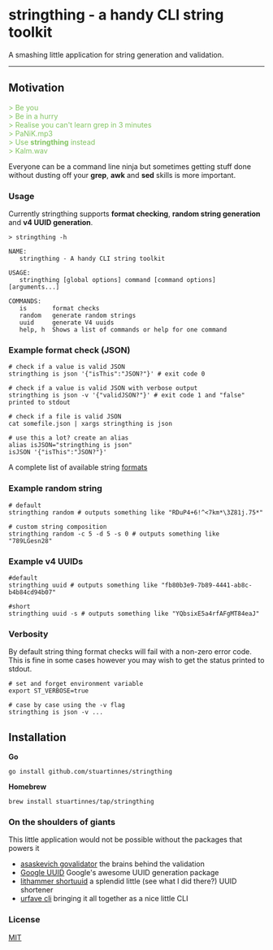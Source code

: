 # stringthing - a handy CLI string toolkit 

A smashing little application for string generation and validation.

---
## Motivation

<span style="color:#83c462">
> Be you <br />
> Be in a hurry <br />
> Realise you can't learn grep in 3 minutes <br />
> PaNiK.mp3 <br />
> Use <b>stringthing</b> instead <br />
> Kalm.wav
</span>

Everyone can be a command line ninja but sometimes getting stuff done without dusting off your **grep**, **awk** and **sed** skills is more important.

### Usage 
Currently stringthing supports **format checking**, **random string generation** and **v4 UUID generation**. 

```shell
> stringthing -h 

NAME:
   stringthing - A handy CLI string toolkit 

USAGE:
   stringthing [global options] command [command options] [arguments...]

COMMANDS:
   is       format checks
   random   generate random strings
   uuid     generate V4 uuids
   help, h  Shows a list of commands or help for one command 
```

### Example format check (JSON)

```shell
# check if a value is valid JSON 
stringthing is json '{"isThis":"JSON?"}' # exit code 0

# check if a value is valid JSON with verbose output 
stringthing is json -v '{"validJSON?"}' # exit code 1 and "false" printed to stdout

# check if a file is valid JSON
cat somefile.json | xargs stringthing is json 

# use this a lot? create an alias 
alias isJSON="stringthing is json"
isJSON '{"isThis":"JSON?"}'
```

A complete list of available string [formats](./formats.md) 

### Example random string 

```shell
# default 
stringthing random # outputs something like "RDuP4+6!^<7km*\3Z81j.75*"

# custom string composition 
stringthing random -c 5 -d 5 -s 0 # outputs something like "789LGesn28"
```

### Example v4 UUIDs

```shell 
#default 
stringthing uuid # outputs something like "fb80b3e9-7b89-4441-ab8c-b4b84cd94b07"

#short 
stringthing uuid -s # outputs something like "YQbsixE5a4rfAFgMT84eaJ"
```

### Verbosity 

By default string thing format checks will fail with a non-zero error code. This is fine in some cases however you may wish to 
get the status printed to stdout. 

```shell
# set and forget environment variable 
export ST_VERBOSE=true

# case by case using the -v flag
stringthing is json -v ...
```



## Installation

**Go** 

```shell 
go install github.com/stuartinnes/stringthing
```

**Homebrew**

```shell 
brew install stuartinnes/tap/stringthing
```

### On the shoulders of giants

This little application would not be possible without the packages that powers it

* [asaskevich govalidator](https://github.com/asaskevich/govalidator) the brains behind the validation 
* [Google UUID](https://github.com/google/uuid) Google's awesome UUID generation package
* [lithammer shortuuid](https://github.com/lithammer/shortuuid) a splendid little (see what I did there?) UUID shortener
* [urfave cli](https://github.com/urfave/cli) bringing it all together as a nice little CLI 

### License 

[MIT](./LICENSE)
